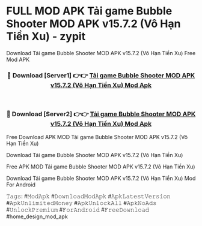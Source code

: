 # FULL MOD APK Tải game Bubble Shooter MOD APK v15.7.2 (Vô Hạn Tiền Xu) - zypit
Download Tải game Bubble Shooter MOD APK v15.7.2 (Vô Hạn Tiền Xu) Free Mod APK

<div align="center">
<h3>🔴 Download [Server1] 👉👉 <a href="https://apk-comot.site?title=Tải_game_Bubble_Shooter_MOD_APK_v15.7.2_(Vô_Hạn_Tiền_Xu)">Tải game Bubble Shooter MOD APK v15.7.2 (Vô Hạn Tiền Xu) Mod Apk</a></h3><br>

<h3>🔴 Download [Server2] 👉👉 <a href="https://apk-comot.site?title=Tải_game_Bubble_Shooter_MOD_APK_v15.7.2_(Vô_Hạn_Tiền_Xu)">Tải game Bubble Shooter MOD APK v15.7.2 (Vô Hạn Tiền Xu) Mod Apk</a></h3>
</div>


Free Download APK MOD Tải game Bubble Shooter MOD APK v15.7.2 (Vô Hạn Tiền Xu)

Download Tải game Bubble Shooter MOD APK v15.7.2 (Vô Hạn Tiền Xu) 

Free APK MOD Tải game Bubble Shooter MOD APK v15.7.2 (Vô Hạn Tiền Xu) 

Download Tải game Bubble Shooter MOD APK v15.7.2 (Vô Hạn Tiền Xu) Mod For Android

𝚃𝚊𝚐𝚜: #𝙼𝚘𝚍𝙰𝚙𝚔 #𝙳𝚘𝚠𝚗𝚕𝚘𝚊𝚍𝙼𝚘𝚍𝙰𝚙𝚔 #𝙰𝚙𝚔𝙻𝚊𝚝𝚎𝚜𝚝𝚅𝚎𝚛𝚜𝚒𝚘𝚗 #𝙰𝚙𝚔𝚄𝚗𝚕𝚒𝚖𝚒𝚝𝚎𝚍𝙼𝚘𝚗𝚎𝚢 #𝙰𝚙𝚔𝚄𝚗𝚕𝚘𝚌𝚔𝙰𝚕𝚕 #𝙰𝚙𝚔𝙽𝚘𝙰𝚍𝚜 #𝚄𝚗𝚕𝚘𝚌𝚔𝙿𝚛𝚎𝚖𝚒𝚞𝚖 #𝙵𝚘𝚛𝙰𝚗𝚍𝚛𝚘𝚒𝚍 #𝙵𝚛𝚎𝚎𝙳𝚘𝚠𝚗𝚕𝚘𝚊𝚍 #home_design_mod_apk